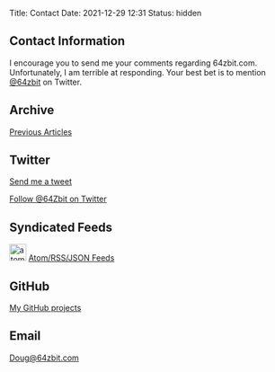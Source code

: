 Title: Contact
Date: 2021-12-29 12:31
Status: hidden



## Contact Information

I encourage you to send me your comments regarding 64zbit.com. Unfortunately, I am terrible at responding. Your best bet is to mention [@64zbit](https://twitter.com/intent/tweet?text=@64zbit) on Twitter. 

## Archive
[Previous Articles](/archives.html)

## Twitter
[Send me a tweet](https://twitter.com/intent/tweet?text=@64zbit)

[Follow @64Zbit on Twitter](https://twitter.com/64zbit)


## Syndicated Feeds

 <img src="/images/256px-Feed-icon.svg.png" alt="atom logo" title="atom logo" width="30"/>  [Atom/RSS/JSON Feeds](/pages/feeds.html)

## GitHub
[My GitHub projects](https://github.com/dougpark)


## Email
[Doug@64zbit.com](mailto:doug@64zbit.com)